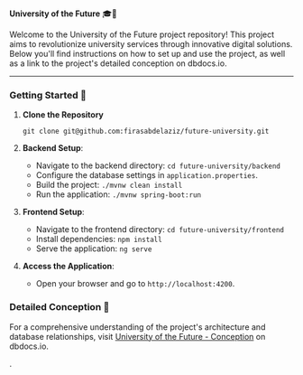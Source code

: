 **University of the Future** 🎓🚀

Welcome to the University of the Future project repository! This project aims to revolutionize university services through innovative digital solutions. Below you'll find instructions on how to set up and use the project, as well as a link to the project's detailed conception on dbdocs.io.

---

### Getting Started 🚀

1. **Clone the Repository**

   ```
   git clone git@github.com:firasabdelaziz/future-university.git
   ```
2. **Backend Setup**:

   - Navigate to the backend directory: `cd future-university/backend`
   - Configure the database settings in `application.properties`.
   - Build the project: `./mvnw clean install`
   - Run the application: `./mvnw spring-boot:run`
3. **Frontend Setup**:

   - Navigate to the frontend directory: `cd future-university/frontend`
   - Install dependencies: `npm install`
   - Serve the application: `ng serve`
4. **Access the Application**:

   - Open your browser and go to `http://localhost:4200`.

### Detailed Conception 📝

For a comprehensive understanding of the project's architecture and database relationships, visit [University of the Future - Conception](https://dbdocs.io/Benkhalifa%20Mohamednaceur/future-university?view=relationships) on dbdocs.io.

.
